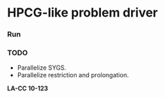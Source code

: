 HPCG-like problem driver
========================

### Run

### TODO
- Parallelize SYGS.
- Parallelize restriction and prolongation.

**LA-CC 10-123**
